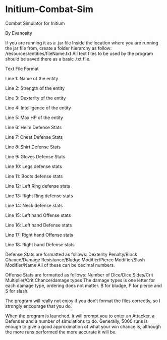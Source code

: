 # Initium-Combat-Sim
Combat Simulator for Initium

By Evanosity

If you are running it as a .jar file
Inside the location where you are running the jar file from, create a folder hierarchy as follow: /resources/entities/fileName.txt
All text files to be used by the program should be saved there as a basic .txt file.

Text File Format

Line 1: Name of the entity

Line 2: Strength of the entity

Line 3: Dexterity of the entity

Line 4: Intelligence of the entity

Line 5: Max HP of the entity

Line 6: Helm Defense Stats

Line 7: Chest Defense Stats

Line 8: Shirt Defense Stats

Line 9: Gloves Defense Stats

Line 10: Legs defense stats

Line 11: Boots defense stats

Line 12: Left Ring defense stats

Line 13: Right Ring defense stats

Line 14: Neck defense stats

Line 15: Left hand Offense stats

Line 16: Left hand Defense stats

Line 17: Right hand Offense stats

Line 18: Right hand Defense stats

Defense Stats are formatted as follows:
Dexterity Penalty/Block Chance/Damage Resistance/Bludge Modifier/Pierce Modifier/Slash Modifier/Name
All of these can be decimal numbers.

Offense Stats are formatted as follows:
Number of Dice/Dice Sides/Crit Multiplier/Crit Chance/damage types
The damage types is one letter for each damage type, ordering does not matter. B for bludge, P for pierce and S for slash.

The program will really not enjoy if you don’t format the files correctly, so I strongly encourage that you do.

When the program is launched, it will prompt you to enter an Attacker, a Defender and a number of simulations to do. Generally, 5000 runs is enough to give a good approximation of what your win chance is, although the more runs performed the more accurate it will be. 
